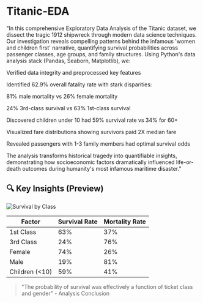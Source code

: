 # Titanic-EDA
"In this comprehensive Exploratory Data Analysis of the Titanic dataset, we dissect the tragic 1912 shipwreck through modern data science techniques. Our investigation reveals compelling patterns behind the infamous 'women and children first' narrative, quantifying survival probabilities across passenger classes, age groups, and family structures. Using Python's data analysis stack (Pandas, Seaborn, Matplotlib), we:

Verified data integrity and preprocessed key features

Identified 62.9% overall fatality rate with stark disparities:

81% male mortality vs 26% female mortality

24% 3rd-class survival vs 63% 1st-class survival

Discovered children under 10 had 59% survival rate vs 34% for 60+

Visualized fare distributions showing survivors paid 2X median fare

Revealed passengers with 1-3 family members had optimal survival odds

The analysis transforms historical tragedy into quantifiable insights, demonstrating how socioeconomic factors dramatically influenced life-or-death outcomes during humanity's most infamous maritime disaster."
## 🔍 Key Insights (Preview)
![Survival by Class](outputs/visualizations/survival_by_class.png) <!-- Add actual image path -->

| Factor          | Survival Rate | Mortality Rate |
|-----------------|---------------|----------------|
| 1st Class       | 63%           | 37%            |
| 3rd Class       | 24%           | 76%            |
| Female          | 74%           | 26%            |
| Male            | 19%           | 81%            |
| Children (<10)  | 59%           | 41%            |

> "The probability of survival was effectively a function of ticket class and gender" - Analysis Conclusion
